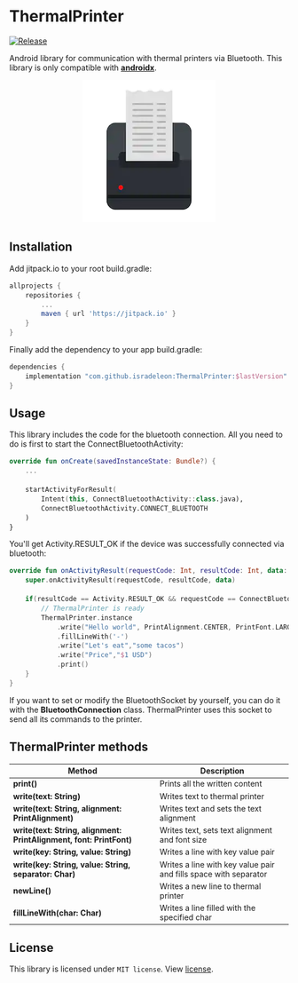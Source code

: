 # ThermalPrinter
[![Release](https://img.shields.io/github/release/isradeleon/ThermalPrinter.svg)](https://jitpack.io/#isradeleon/ThermalPrinter)

Android library for communication with thermal printers via Bluetooth.
This library is only compatible with [**androidx**](https://developer.android.com/jetpack/androidx/).

<p align="center">
    <img src="capture.png">
</p>

## Installation

Add jitpack.io to your root build.gradle:
```gradle
allprojects {
    repositories {
        ...
        maven { url 'https://jitpack.io' }
    }
}
```

Finally add the dependency to your app build.gradle:
```gradle
dependencies {
    implementation "com.github.isradeleon:ThermalPrinter:$lastVersion"
}
```

## Usage
This library includes the code for the bluetooth connection. All you need to do is first to
start the ConnectBluetoothActivity:

```kotlin
override fun onCreate(savedInstanceState: Bundle?) {
    ...

    startActivityForResult(
        Intent(this, ConnectBluetoothActivity::class.java),
        ConnectBluetoothActivity.CONNECT_BLUETOOTH
    )
}
```

You'll get Activity.RESULT_OK if the device was successfully connected via bluetooth:

```kotlin
override fun onActivityResult(requestCode: Int, resultCode: Int, data: Intent?) {
    super.onActivityResult(requestCode, resultCode, data)

    if(resultCode == Activity.RESULT_OK && requestCode == ConnectBluetoothActivity.CONNECT_BLUETOOTH){
        // ThermalPrinter is ready
        ThermalPrinter.instance
            .write("Hello world", PrintAlignment.CENTER, PrintFont.LARGE)
            .fillLineWith('-')
            .write("Let's eat","some tacos")
            .write("Price","$1 USD")
            .print()
    }
}
```

If you want to set or modify the BluetoothSocket by yourself, you can do it with the **BluetoothConnection** class.
ThermalPrinter uses this socket to send all its commands to the printer.

## ThermalPrinter methods

| Method | Description |
|------------------------------------|--------------------------|
| **print()** | Prints all the written content |
| **write(text: String)** | Writes text to thermal printer |
| **write(text: String, alignment: PrintAlignment)** | Writes text and sets the text alignment |
| **write(text: String, alignment: PrintAlignment, font: PrintFont)** | Writes text, sets text alignment and font size |
| **write(key: String, value: String)** | Writes a line with key value pair |
| **write(key: String, value: String, separator: Char)** | Writes a line with key value pair and fills space with separator |
| **newLine()** | Writes a new line to thermal printer |
| **fillLineWith(char: Char)** | Writes a line filled with the specified char |

## License

This library is licensed under `MIT license`. View [license](LICENSE).